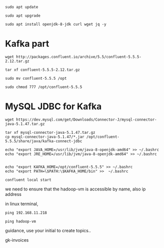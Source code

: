 ```
sudo apt update

sudo apt upgrade
 
sudo apt install openjdk-8-jdk curl wget jq -y
```

# Kafka part

```
wget http://packages.confluent.io/archive/5.5/confluent-5.5.5-2.12.tar.gz

tar xf confluent-5.5.5-2.12.tar.gz

sudo mv confluent-5.5.5 /opt

sudo chmod 777 /opt/confluent-5.5.5
```

# MySQL JDBC for Kafka 

```
wget https://dev.mysql.com/get/Downloads/Connector-J/mysql-connector-java-5.1.47.tar.gz

tar xf mysql-connector-java-5.1.47.tar.gz
cp mysql-connector-java-5.1.47/*.jar /opt/confluent-5.5.5/share/java/kafka-connect-jdbc

```

```
echo "export JAVA_HOME=/usr/lib/jvm/java-8-openjdk-amd64" >> ~/.bashrc
echo "export JRE_HOME=/usr/lib/jvm/java-8-openjdk-amd64" >> ~/.bashrc 


echo "export KAFKA_HOME=/opt/confluent-5.5.5" >> ~/.bashrc
echo "export PATH=\$PATH:\$KAFKA_HOME/bin" >>  ~/.bashrc

```

```
confluent local start
```


we need to ensure that the hadoop-vm is accessible by name, also ip address

in linux terminal,

```
ping 192.168.11.218
```

```
ping hadoop-vm
```


guidance, use your initial to create topics..

gk-invoices



